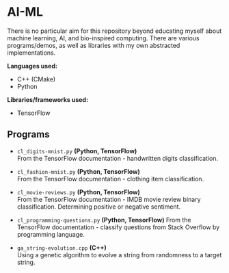 # AI-ML

There is no particular aim for this repository beyond educating myself about machine learning, AI, and bio-inspired computing. There are various programs/demos, as well as libraries with my own abstracted implementations.

**Languages used:**

- C++ (CMake)
- Python

**Libraries/frameworks used:**

- TensorFlow

## Programs

- `cl_digits-mnist.py` **(Python, TensorFlow)**  
  From the TensorFlow documentation - handwritten digits classification.

- `cl_fashion-mnist.py` **(Python, TensorFlow)**  
  From the TensorFlow documentation - clothing item classification.

- `cl_movie-reviews.py` **(Python, TensorFlow)**  
  From the TensorFlow documentation - IMDB movie review binary classification. Determining positive or negative sentiment.

- `cl_programming-questions.py` **(Python, TensorFlow)**
  From the TensorFlow documentation - classify questions from Stack Overflow by programming language.

- `ga_string-evolution.cpp` **(C++)**  
  Using a genetic algorithm to evolve a string from randomness to a target string. 
